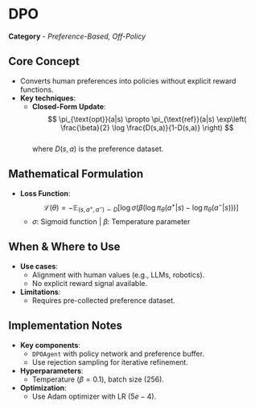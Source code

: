 # DPO  
**Category** - *Preference-Based, Off-Policy*  

## Core Concept  
- Converts human preferences into policies without explicit reward functions.  
- **Key techniques**:  
  - **Closed-Form Update**:  
    $$
    \pi_{\text{opt}}(a|s) \propto \pi_{\text{ref}}(a|s) \exp\left( \frac{\beta}{2} \log \frac{D(s,a)}{1-D(s,a)} \right)
    $$  
    where $D(s,a)$ is the preference dataset.  

## Mathematical Formulation  
- **Loss Function**:  
  $$
  \mathcal{L}(\theta) = -\mathbb{E}_{(s,a^+,a^-) \sim D} \left[ \log \sigma\left( \beta (\log \pi_\theta(a^+|s) - \log \pi_\theta(a^-|s)) \right) \right]
  $$  
  - $\sigma$: Sigmoid function | $\beta$: Temperature parameter  

## When & Where to Use  
- **Use cases**:  
  - Alignment with human values (e.g., LLMs, robotics).  
  - No explicit reward signal available.  
- **Limitations**:  
  - Requires pre-collected preference dataset.  

## Implementation Notes  
- **Key components**:  
  - `DPOAgent` with policy network and preference buffer.  
  - Use rejection sampling for iterative refinement.  
- **Hyperparameters**:  
  - Temperature ($\beta = 0.1$), batch size (256).  
- **Optimization**:  
  - Use Adam optimizer with LR ($5e-4$).  